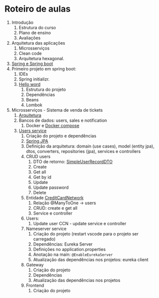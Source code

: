 # Roteiro de aulas

1. Introdução
    1. Estrutura do curso
    1. Plano de ensino
    1. Avaliações
1. Arquitetura das aplicações
    1. Microsserviços
    1. Clean code
    1. Arquitetura hexagonal.
1. [Spring e Spring boot](./spring-boot.md)
1. Primeiro projeto em spring boot:
    1. IDEs
    1. Spring initializr.
    1. [Hello word](../Codes/helloworld/)
        1. Estrutura do projeto
        1. Dependências
        1. Beans
        1. Lombok
1. Microsserviços - Sistema de venda de tickets
    1. [Arquitetura](../Docs/tickets-architecture.excalidraw)
    1. Bancos de dados: users, sales e notification
        1. Docker e [Docker compose](../Codes/ticket/docker-compose-dev.yaml)
    1. [Users service](../Codes/ticket/user/)
        1. Criação do projeto e dependências
        1. [Spring JPA](./spring-jpa.md)
        1. Definição da arquitetura: domain (use cases), model (entity jpa), dtos, converters, repositories (jpa), services e controllers
        1. CRUD users
            1. DTO de retorno: [SimpleUserRecordDTO](../Codes/ticket/user/src/main/java/br/ufop/edu/web/ticket/user/dtos/SimpleUserRecordDTO.java)
            1. Create
            1. Get all
            1. Get by id
            1. Update
            1. Update password
            1. Delete
        1. Entidade [CreditCardNetwork](../Codes/ticket/user/src/main/java/br/ufop/edu/web/ticket/user/models/CreditCardNetworkModel.java)
            1. Relação @ManyToOne -> users
            1. CRUD: create e get all
            1. Service e controller
        1. Users:
            1. Update user CCN - update service e controller
        1. Nameserver service
            1. Criação do projeto (restart vscode para o projeto ser carregado)
            1. Dependências: Eureka Server
            1. Definições no application.properties
            1. Anotação na main: `@EnableEurekaServer`
            1. Atualização das dependências nos projetos: eureka client
        1. Gateway
            1. Criação do projeto
            1. Dependências
            1. Atualização das dependências nos projetos
        1. Frontend
            1. Criação do projeto